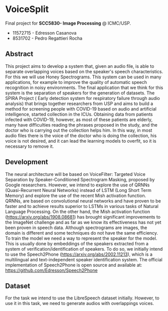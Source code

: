# VoiceSplit

Final project for **SCC5830- Image Processing** @ ICMC/USP.

* 11572715 - Edresson Casanova 
* 8531702 - Pedro Regattieri Rocha 

## Abstract
This project aims to develop a system that, given an audio file, is able to separate overlapping voices based on the speaker's speech characteristics. For this we will use Honey Spectrograms. This system can be used in many applications, for example to improve the quality of automatic speech recognition in noisy environments. The final application that we think for this system is the separation of speakers for the generation of datasets. The SPIRA Project (
Early detection system for respiratory failure through audio analysis) that brings together researchers from USP and aims to build a method for screening people with COVID-19 based on audio and artificial intelligence, started collection in the ICUs. Obtaining data from patients infected with COVID-19, however, as most of these patients are elderly, many have difficulties reading the phrases proposed in the study, and the doctor who is carrying out the collection helps him. In this way, in most audio files there is the voice of the doctor who is doing the collection, his voice is not desired, and it can lead the learning models to overfit, so it is necessary to remove it.

## Development
The neural architecture will be based on VoiceFilter: Targeted Voice Separation by Speaker-Conditioned Spectrogram Masking, proposed by Google researchers. However, we intend to explore the use of QRNNs (Quasi-Recurrent Neural Networks) instead of LSTM (Long Short Term Memory) and explore the use of the recent Mish activation function. QRNNs, are based on convolutional neural networks and have proven to be faster and to achieve results superior to LSTMs in various tasks of Natural Language Processing. On the other hand, the Mish activation function (https://arxiv.org/abs/1908.08681) has brought significant improvements to the ImageNet challenge and as far as we know its effectiveness has not yet been proven in speech data. Although spectrograms are images, the domain is different and some techniques do not have the same efficiency. To train the model we need a way to represent the speaker for the model. This is usually done by embeddings of the speakers extracted from a system of verification/identification of speakers. To do so, we initially intend to use the Speech2Phone (https://arxiv.org/abs/2002.11213), which is a multilingual and text-independent speaker identification system. The official implementation of Speech2Phone is open source and available at: https://github.com/Edresson/Speech2Phone

## Dataset
For the task we intend to use the LibreSpeech dataset initially. However, to use it in this task, we need to generate audios with overlappings voices.



